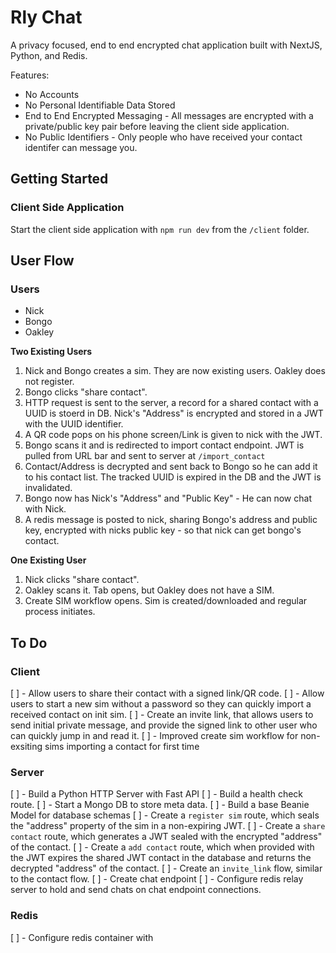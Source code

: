 # Rly Chat

A privacy focused, end to end encrypted chat application built with NextJS, Python, and Redis.

Features:
- No Accounts
- No Personal Identifiable Data Stored
- End to End Encrypted Messaging - All messages are encrypted with a private/public key pair before leaving the client side application.
- No Public Identifiers - Only people who have received your contact identifer can message you.

## Getting Started

### Client Side Application

Start the client side application with `npm run dev` from the `/client` folder.

## User Flow

### Users

- Nick
- Bongo
- Oakley

**Two Existing Users**

1. Nick and Bongo creates a sim. They are now existing users. Oakley does not register.
2. Bongo clicks "share contact". 
3. HTTP request is sent to the server, a record for a shared contact with a UUID is stoerd in DB. Nick's "Address" is encrypted and stored in a JWT with the UUID identifier.
4. A QR code pops on his phone screen/Link is given to nick with the JWT.
5. Bongo scans it and is redirected to import contact endpoint. JWT is pulled from URL bar and sent to server at `/import_contact`
6. Contact/Address is decrypted and sent back to Bongo so he can add it to his contact list. The tracked UUID is expired in the DB and the JWT is invalidated.
7. Bongo now has Nick's "Address" and "Public Key" - He can now chat with Nick.
8. A redis message is posted to nick, sharing Bongo's address and public key, encrypted with nicks public key - so that nick can get bongo's contact.

**One Existing User**
1. Nick clicks "share contact".
2. Oakley scans it. Tab opens, but Oakley does not have a SIM.
3. Create SIM workflow opens. Sim is created/downloaded and regular process initiates.


## To Do

### Client

[ ] - Allow users to share their contact with a signed link/QR code.
[ ] - Allow users to start a new sim without a password so they can quickly import a received contact on init sim.
[ ] - Create an invite link, that allows users to send initial private message, and provide the signed link to other user who can quickly jump in and read it.
[ ] - Improved create sim workflow for non-exsiting sims importing a contact for first time

### Server

[ ] - Build a Python HTTP Server with Fast API
[ ] - Build a health check route.
[ ] - Start a Mongo DB to store meta data.
[ ] - Build a base Beanie Model for database schemas
[ ] - Create a `register sim` route, which seals the "address" property of the sim in a non-expiring JWT.
[ ] - Create a `share contact` route, which generates a JWT sealed with the encrypted "address" of the contact.
[ ] - Create a `add contact` route, which when provided with the JWT expires the shared JWT contact in the database and returns the decrypted "address" of the contact.
[ ] - Create an `invite_link` flow, similar to the contact flow.
[ ] - Create chat endpoint
[ ] - Configure redis relay server to hold and send chats on chat endpoint connections.

### Redis

[ ] - Configure redis container with
